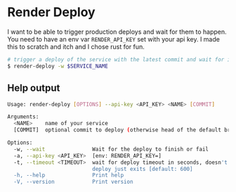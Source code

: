# Render Deploy

I want to be able to trigger production deploys and wait for them to happen. You need to have an env var `RENDER_API_KEY` set with your api key. I made this to scratch and itch and I chose rust for fun.

```bash
# trigger a deploy of the service with the latest commit and wait for it to go live
$ render-deploy -w $SERVICE_NAME 
```

## Help output

```bash
Usage: render-deploy [OPTIONS] --api-key <API_KEY> <NAME> [COMMIT]

Arguments:
  <NAME>    name of your service
  [COMMIT]  optional commit to deploy (otherwise head of the default branch)

Options:
  -w, --wait               Wait for the deploy to finish or fail
  -a, --api-key <API_KEY>  [env: RENDER_API_KEY=]
  -t, --timeout <TIMEOUT>  wait for deploy timeout in seconds, doesn't cancel the
                           deploy just exits [default: 600]
  -h, --help               Print help
  -V, --version            Print version
```
